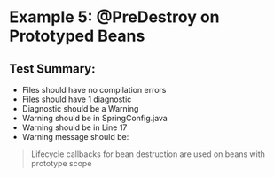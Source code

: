# Example 5: @PreDestroy on Prototyped Beans

## Test Summary:

- Files should have no compilation errors
- Files should have 1 diagnostic
- Diagnostic should be a Warning
- Warning should be in SpringConfig.java
- Warning should be in Line 17
- Warning message should be:
> Lifecycle callbacks for bean destruction are used on beans with prototype scope
